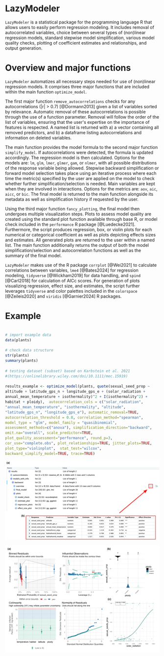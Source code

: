 # LazyModeler

`LazyModeler` is a statistical package for the programming language R that allows users to easily perform regression modeling. It includes removal of autocorrelated variables, choice between several types of (non)linear regression models, standard stepwise model simplification, various model quality checks, plotting of coefficient estimates and relationships, and output generation.

# Overview and major functions

`LazyModeler` automatizes all necessary steps needed for use of (non)linear regression models. It comprises three major functions that are included within the main function `optimize_model`.

The first major function `remove_autocorrelations` checks for any autocorrelations (\|r\| \> 0.7) [@Dormann2013] given a list of variables sorted by relevance. Automatic removal of these autocorrelations is possible through the use of a function parameter. Removal will follow the order of the list of variables, ensuring that the user's expertise on the importance of features is respected. A named list is returned with a) a vector containing all removed predictors, and b) a dataframe listing autocorrelations and information on deleted variables.

The main function provides the model formula to the second major function `simplify_model`. If autocorrelations were detected, the formula is updated accordingly. The regression model is then calculated. Options for the models are: `lm`, `glm`, `lmer`, `glmer`, `gam`, or `nlmer`, with all possible distributions of the response variable being allowed. Stepwise backward simplification or forward model selection takes place using an iterative process where each time the metric(s) specified by the user are applied on the model to check whether further simplification/selection is needed. Main variables are kept when they are involved in interactions. Options for the metrics are: `aov`, `aic`, `aicc`, or `bic`. The final model is returned to the main function alongside its metadata as well as simplification history if requested by the user.

Using the third major function `fancy_plotting`, the final model then undergoes multiple visualization steps. Plots to assess model quality are created using the standard plot function available through base R, or model check included in the `performance` R package [@Luedecke2021]. Furthermore, the script produces regression, box, or violin plots for each numerical or categorical coefficient as well as plots depicting effects sizes and estimates. All generated plots are returned to the user within a named list. The main function additionally returns the output of both the model simplification/selection and autocorrelation functions as well as the summary of the final model.

`LazyModeler` makes use of the R package `corrplot` [@Wei2021] to calculate correlations between variables, `lme4` [@Bates2024] for regression modeling, `tidyverse` [@Wickham2019] for data handling, and `spind` [@Carl2018] for calculation of AICc scores. For generation of plots visualizing regression, effect size, and estimates, the script further leverages `tidyverse` and color palettes included in the `colorspace` [@Zeileis2020] and `viridis` [@Garnier2024] R packages.

# Example

``` r

# import example data
data(plants)

# check data structure
str(plants)
summary(plants)

# testing dataset (subset) based on Karbstein et al. 2021
#(https://onlinelibrary.wiley.com/doi/10.1111/mec.15919)

results_example <- optimize_model(plants, quote(sexual_seed_prop ~
altitude + latitude_gps_n + longitude_gps_e + (solar_radiation +
annual_mean_temperature + isothermality)^2 + I(isothermality^2) +
habitat + ploidy),  autocorrelation_cols = c("solar_radiation",
"annual_mean_temperature", "isothermality", "altitude",
"latitude_gps_n", "longitude_gps_e"), automatic_removal=TRUE,
autocorrelation_threshold = 0.8, correlation_method="spearman",
model_type = "glm", model_family = "quasibinomial",
assessment_methods=c("anova"), simplification_direction="backward",
omit.na="overall", scale_predictor=TRUE,
plot_quality_assessment="performance", round_p=3,
cor_use="complete.obs", plot_relationships=TRUE, jitter_plots=TRUE,
plot_type="violinplot",  stat_test="wilcox",
backward_simplify_model=TRUE, trace=TRUE)
```

![Navigating through the output. For example, (a) simply click on dataframe button highlighted with a red arrow to (b) illustrate the final model output.](paper/assets/figure1.png)

![(a) Model quality check and (b,c) exemplary output plots of significant relationships.](paper/assets/figure2.png)

